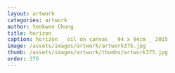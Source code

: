 ```yaml
---
layout: artwork
categories: artwork
author: Seokwoo Chung
title: horizon
caption: horizon _ oil on canvas _ 94 x 94cm _ 2015
image: /assets/images/artwork/artwork375.jpg
thumb: /assets/images/artwork/thumbs/artwork375.jpg
order: 375
---
```

